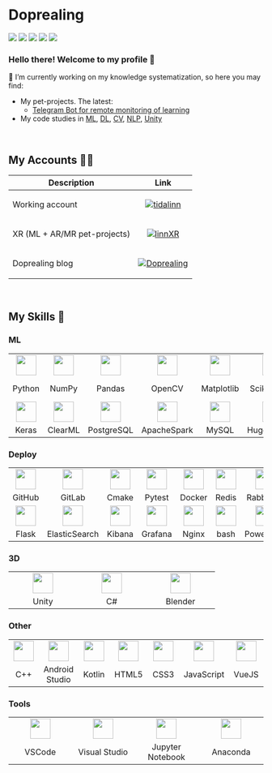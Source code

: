 # Doprealing

<p>
<img src="https://img.shields.io/badge/Interest-XR + ML-blue"/>
<img src="https://img.shields.io/badge/Hobby-Working | Coding | Reading-blue" />
<img src="https://img.shields.io/badge/Programming-Python-blue" />
<img src="https://img.shields.io/badge/Lives-Russia-blue" />
<img src="https://img.shields.io/badge/Languages-English | Deutsch | 汉语 | 한국어-blue" />
</p>

### Hello there! Welcome to my profile 👋

🔭 I’m currently working on my knowledge systematization, so here you may find:
- My pet-projects. The latest:
  - [Telegram Bot for remote monitoring of learning](https://github.com/doprealing/telegram_ml_callback_bot)
- My code studies in [ML](https://github.com/doprealing/ml_studies), [DL](https://github.com/doprealing/dl_studies), [CV](https://github.com/doprealing/cv_studies), [NLP](https://github.com/doprealing/nlp_studies), [Unity](https://github.com/doprealing/unity_studies)

<br>

## My Accounts 👩‍💻
Description | Link
-|-
Working account | <p align="center"> <a href="https://github.com/tidalinn"> <img src="https://img.shields.io/badge/tidalinn-6B8E23?style=for-the-badge&logo=github&logoColor=white" alt="tidalinn"/> </a> </p>
XR (ML + AR/MR pet-projects) | <p align="center"> <a href="https://github.com/linnxr"> <img src="https://img.shields.io/badge/linnXR-232323?style=for-the-badge&logo=github&logoColor=white" alt="linnXR"/> </a> </p>
Doprealing blog | <p align="center"> <a href="https://t.me/doprealing"> <img src="https://img.shields.io/badge/Doprealing-8A2BE2?style=for-the-badge&logo=telegram&logoColor=white" alt="Doprealing"/> </a> </p>

<br>

## My Skills 💎

### ML

<div align="left">
  <table>
    <tr>
      <td align="center" width=120> <img height=40 src="https://cdn.jsdelivr.net/gh/devicons/devicon/icons/python/python-original.svg"/> </td>
      <td align="center" width=120> <img height=40 src="https://cdn.jsdelivr.net/gh/devicons/devicon/icons/numpy/numpy-original.svg"/> </td>
      <td align="center" width=120> <img height=40 src="https://cdn.jsdelivr.net/gh/devicons/devicon/icons/pandas/pandas-original.svg"/> </td>
      <td align="center" width=120> <img height=40 src="https://cdn.jsdelivr.net/gh/devicons/devicon/icons/opencv/opencv-original.svg"/> </td>
      <td align="center" width=120> <img height=40 src="https://cdn.jsdelivr.net/gh/devicons/devicon/icons/matplotlib/matplotlib-original.svg"/> </td>
      <td align="center" width=120> <img height=40 src="https://cdn.jsdelivr.net/gh/devicons/devicon/icons/scikitlearn/scikitlearn-original.svg"/> </td>
      <td align="center" width=120> <img height=40 src="https://cdn.jsdelivr.net/gh/devicons/devicon/icons/pytorch/pytorch-original.svg"/> </td>
      <td align="center" width=120> <img height=40 src="https://github.com/latticetower/pytorch-lightning/blob/master/docs/source/_images/logos/lightning_logo-large.svg"/> </td>
    </tr>
    <tr> 
      <td align="center" width=120>Python</td>
      <td align="center" width=120>NumPy</td>
      <td align="center" width=120>Pandas</td>
      <td align="center" width=120>OpenCV</td>
      <td align="center" width=120>Matplotlib</td>
      <td align="center" width=120>Scikit-learn</td>
      <td align="center" width=120>PyTorch</td>
      <td align="center" width=120>PyTorch Lightning</td>
    </tr>
    <tr>
      <td align="center" width=120> <img height=40 src="https://cdn.jsdelivr.net/gh/devicons/devicon/icons/keras/keras-original.svg"/> </td>
      <td align="center" width=120> <img height=40 src="https://github.com/clearml/clearml/blob/master/docs/clearml-logo.svg"/> </td>
      <td align="center" width=120> <img height=40 src="https://cdn.jsdelivr.net/gh/devicons/devicon/icons/postgresql/postgresql-original.svg"/> </td>
      <td align="center" width=120> <img height=40 src="https://cdn.jsdelivr.net/gh/devicons/devicon/icons/apachespark/apachespark-original.svg"/> </td>
      <td align="center" width=120> <img height=40 src="https://cdn.jsdelivr.net/gh/devicons/devicon/icons/mysql/mysql-original.svg"/> </td>
      <td align="center" width=120> <img height=40 src="https://huggingface.co/datasets/huggingface/brand-assets/resolve/main/hf-logo.svg"/> </td>
      <td align="center" width=120> <img height=40 src="https://cdn.jsdelivr.net/gh/devicons/devicon/icons/kaggle/kaggle-original.svg"/> </td>
      <td align="center" width=120>  </td>
    </tr>
    <tr> 
      <td align="center" width=120>Keras</td>
      <td align="center" width=120>ClearML</td>
      <td align="center" width=120>PostgreSQL</td>
      <td align="center" width=120>ApacheSpark</td>
      <td align="center" width=120>MySQL</td>
      <td align="center" width=120>HuggingFace</td>
      <td align="center" width=120>Kaggle</td>
      <td align="center" width=120></td>
    </tr>
  </table>
</div>

### Deploy

<div align="left">
  <table>
    <tr>
      <td align="center" width=120> <img height=40 src="https://cdn.jsdelivr.net/gh/devicons/devicon/icons/github/github-original.svg"/> </td>
      <td align="center" width=120> <img height=40 src="https://cdn.jsdelivr.net/gh/devicons/devicon/icons/gitlab/gitlab-original.svg"/> </td>
      <td align="center" width=120> <img height=40 src="https://cdn.jsdelivr.net/gh/devicons/devicon/icons/cmake/cmake-original.svg"/> </td>
      <td align="center" width=120> <img height=40 src="https://cdn.jsdelivr.net/gh/devicons/devicon/icons/pytest/pytest-original.svg"/> </td>
      <td align="center" width=120> <img height=40 src="https://cdn.jsdelivr.net/gh/devicons/devicon/icons/docker/docker-original.svg"/> </td>
      <td align="center" width=120> <img height=40 src="https://cdn.jsdelivr.net/gh/devicons/devicon/icons/redis/redis-original.svg"/> </td>
      <td align="center" width=120> <img height=40 src="https://cdn.jsdelivr.net/gh/devicons/devicon/icons/rabbitmq/rabbitmq-original.svg"/> </td>
      <td align="center" width=120> <img height=40 src="https://cdn.jsdelivr.net/gh/devicons/devicon/icons/fastapi/fastapi-original.svg"/> </td>
    </tr>
    <tr> 
      <td align="center" width=120>GitHub</td>
      <td align="center" width=120>GitLab</td>
      <td align="center" width=120>Cmake</td>
      <td align="center" width=120>Pytest</td>
      <td align="center" width=120>Docker</td>
      <td align="center" width=120>Redis</td>
      <td align="center" width=120>RabbitMQ</td>
      <td align="center" width=120>FastAPI</td>
    </tr>
    <tr>
      <td align="center" width=120> <img height=40 src="https://cdn.jsdelivr.net/gh/devicons/devicon/icons/flask/flask-original.svg"/> </td>
      <td align="center" width=120> <img height=40 src="https://cdn.jsdelivr.net/gh/devicons/devicon/icons/elasticsearch/elasticsearch-original.svg"/> </td>
      <td align="center" width=120> <img height=40 src="https://cdn.jsdelivr.net/gh/devicons/devicon/icons/kibana/kibana-original.svg"/> </td>
      <td align="center" width=120> <img height=40 src="https://cdn.jsdelivr.net/gh/devicons/devicon/icons/grafana/grafana-original.svg"/> </td>
      <td align="center" width=120> <img height=40 src="https://cdn.jsdelivr.net/gh/devicons/devicon/icons/nginx/nginx-original.svg"/> </td>
      <td align="center" width=120> <img height=40 src="https://cdn.jsdelivr.net/gh/devicons/devicon/icons/bash/bash-original.svg"/> </td>
      <td align="center" width=120> <img height=40 src="https://cdn.jsdelivr.net/gh/devicons/devicon/icons/powershell/powershell-original.svg"/> </td>
      <td align="center" width=120>  </td>
    </tr>
    <tr>
      <td align="center" width=120>Flask</td>
      <td align="center" width=120>ElasticSearch</td>
      <td align="center" width=120>Kibana</td>
      <td align="center" width=120>Grafana</td>
      <td align="center" width=120>Nginx</td>
      <td align="center" width=120>bash</td>
      <td align="center" width=120>Powershell</td>
      <td align="center" width=120></td>
    </tr>
  </table>
</div>

### 3D

<div align="left">
  <table>
    <tr>
      <td align="center" width=120> <img height=40 src="https://cdn.jsdelivr.net/gh/devicons/devicon/icons/unity/unity-original.svg"/> </td>
      <td align="center" width=120> <img height=40 src="https://cdn.jsdelivr.net/gh/devicons/devicon/icons/csharp/csharp-original.svg"/> </td>
      <td align="center" width=120> <img height=40 src="https://cdn.jsdelivr.net/gh/devicons/devicon/icons/blender/blender-original.svg"/> </td>
    </tr>
    <tr> 
      <td align="center" width=120>Unity</td>
      <td align="center" width=120>C#</td>
      <td align="center" width=120>Blender</td>
    </tr>
  </table>
</div>

### Other

<div align="left">
  <table>
    <tr>
      <td align="center" width=120> <img height=40 src="https://cdn.jsdelivr.net/gh/devicons/devicon/icons/cplusplus/cplusplus-original.svg"/> </td>
      <td align="center" width=120> <img height=40 src="https://cdn.jsdelivr.net/gh/devicons/devicon/icons/androidstudio/androidstudio-original.svg"/> </td>
      <td align="center" width=120> <img height=40 src="https://cdn.jsdelivr.net/gh/devicons/devicon/icons/kotlin/kotlin-original.svg"/> </td>
      <td align="center" width=120> <img height=40 src="https://cdn.jsdelivr.net/gh/devicons/devicon/icons/html5/html5-original.svg"/> </td>
      <td align="center" width=120> <img height=40 src="https://cdn.jsdelivr.net/gh/devicons/devicon/icons/css3/css3-original.svg"/> </td>
      <td align="center" width=120> <img height=40 src="https://cdn.jsdelivr.net/gh/devicons/devicon/icons/javascript/javascript-original.svg"/> </td>
      <td align="center" width=120> <img height=40 src="https://cdn.jsdelivr.net/gh/devicons/devicon/icons/vuejs/vuejs-original.svg"/> </td>
    </tr>
    <tr> 
      <td align="center" width=120>C++</td>
      <td align="center" width=120>Android Studio</td>
      <td align="center" width=120>Kotlin</td>
      <td align="center" width=120>HTML5</td>
      <td align="center" width=120>CSS3</td>
      <td align="center" width=120>JavaScript</td>
      <td align="center" width=120>VueJS</td>
    </tr>
  </table>
</div>

### Tools

<div align="left">
  <table>
    <tr>
      <td align="center" width=120> <img height=40 src="https://cdn.jsdelivr.net/gh/devicons/devicon/icons/vscode/vscode-original.svg"/> </td>
      <td align="center" width=120> <img height=40 src="https://cdn.jsdelivr.net/gh/devicons/devicon/icons/visualstudio/visualstudio-original.svg"/> </td>
      <td align="center" width=120> <img height=40 src="https://cdn.jsdelivr.net/gh/devicons/devicon/icons/jupyter/jupyter-original.svg"/> </td>
      <td align="center" width=120> <img height=40 src="https://cdn.jsdelivr.net/gh/devicons/devicon/icons/anaconda/anaconda-original.svg"/> </td>
    </tr>
    <tr> 
      <td align="center" width=120>VSCode</td>
      <td align="center" width=120>Visual Studio</td>
      <td align="center" width=120>Jupyter Notebook</td>
      <td align="center" width=120>Anaconda</td>
    </tr>
  </table>
</div>
